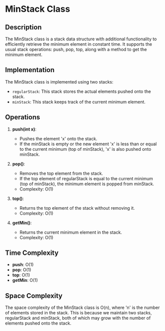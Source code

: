 # MinStack Class

## Description

The MinStack class is a stack data structure with additional functionality to efficiently retrieve the minimum element in constant time. It supports the usual stack operations: push, pop, top, along with a method to get the minimum element.

## Implementation

The MinStack class is implemented using two stacks:
- `regularStack`: This stack stores the actual elements pushed onto the stack.
- `minStack`: This stack keeps track of the current minimum element.

## Operations

1. **push(int x)**:
   - Pushes the element 'x' onto the stack.
   - If the minStack is empty or the new element 'x' is less than or equal to the current minimum (top of minStack), 'x' is also pushed onto minStack.

2. **pop()**:
   - Removes the top element from the stack.
   - If the top element of regularStack is equal to the current minimum (top of minStack), the minimum element is popped from minStack.
   - Complexity: O(1)

3. **top()**:
   - Returns the top element of the stack without removing it.
   - Complexity: O(1)

4. **getMin()**:
   - Returns the current minimum element in the stack.
   - Complexity: O(1)

## Time Complexity

- **push**: O(1)
- **pop**: O(1)
- **top**: O(1)
- **getMin**: O(1)

## Space Complexity

The space complexity of the MinStack class is O(n), where 'n' is the number of elements stored in the stack. This is because we maintain two stacks, regularStack and minStack, both of which may grow with the number of elements pushed onto the stack.
